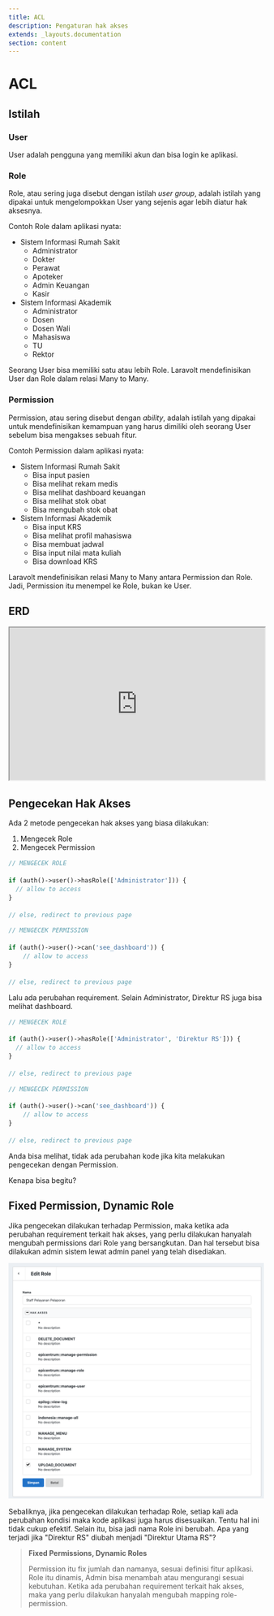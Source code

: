 ```yaml
---
title: ACL
description: Pengaturan hak akses
extends: _layouts.documentation
section: content
---
```


# ACL

## Istilah

### User

User adalah pengguna yang memiliki akun dan bisa login ke aplikasi.

### Role

Role, atau sering juga disebut dengan istilah *user group*, adalah istilah yang dipakai untuk mengelompokkan User yang sejenis agar lebih diatur hak aksesnya.

Contoh Role dalam aplikasi nyata:

- Sistem Informasi Rumah Sakit
    - Administrator
    - Dokter
    - Perawat
    - Apoteker
    - Admin Keuangan
    - Kasir
- Sistem Informasi Akademik
    - Administrator
    - Dosen
    - Dosen Wali
    - Mahasiswa
    - TU
    - Rektor

Seorang User bisa memiliki satu atau lebih Role. Laravolt mendefinisikan User dan Role dalam relasi Many to Many. 

### Permission

Permission, atau sering disebut dengan *ability*, adalah istilah yang dipakai untuk mendefinisikan kemampuan yang harus dimiliki oleh seorang User sebelum bisa mengakses sebuah fitur.

Contoh Permission dalam aplikasi nyata:

- Sistem Informasi Rumah Sakit
    - Bisa input pasien
    - Bisa melihat rekam medis
    - Bisa melihat dashboard keuangan
    - Bisa melihat stok obat
    - Bisa mengubah stok obat
- Sistem Informasi Akademik
    - Bisa input KRS
    - Bisa melihat profil mahasiswa
    - Bisa membuat jadwal
    - Bisa input nilai mata kuliah
    - Bisa download KRS

Laravolt mendefinisikan relasi Many to Many antara Permission dan Role. Jadi, Permission itu menempel ke Role, bukan ke User. 

## ERD

<iframe width="100%" height="300" src='https://dbdiagram.io/embed/5fbb7d653a78976d7b7d0427'> </iframe>

## Pengecekan Hak Akses

Ada 2 metode pengecekan hak akses yang biasa dilakukan:

1. Mengecek Role
2. Mengecek Permission

```php
// MENGECEK ROLE

if (auth()->user()->hasRole(['Administrator'])) {
  // allow to access
}

// else, redirect to previous page
```

```php
// MENGECEK PERMISSION

if (auth()->user()->can('see_dashboard')) {
    // allow to access
}

// else, redirect to previous page
```

Lalu ada perubahan requirement. Selain Administrator, Direktur RS juga bisa melihat dashboard.

```php
// MENGECEK ROLE

if (auth()->user()->hasRole(['Administrator', 'Direktur RS'])) {
  // allow to access
}

// else, redirect to previous page
```

```php
// MENGECEK PERMISSION

if (auth()->user()->can('see_dashboard')) {
    // allow to access
}

// else, redirect to previous page
```

Anda bisa melihat, tidak ada perubahan kode jika kita melakukan pengecekan dengan Permission.

Kenapa bisa begitu?

## Fixed Permission, Dynamic Role

Jika pengecekan dilakukan terhadap Permission, maka ketika ada perubahan requirement terkait hak akses, yang perlu dilakukan hanyalah mengubah permissions dari Role yang bersangkutan. Dan hal tersebut bisa dilakukan admin sistem lewat admin panel yang telah disediakan.

![image-20201123162908033](../assets/uploads/preview-edit-role.png)

Sebaliknya, jika pengecekan dilakukan terhadap Role, setiap kali ada perubahan kondisi maka kode aplikasi juga harus disesuaikan. Tentu hal ini tidak cukup efektif. Selain itu, bisa jadi nama Role ini berubah. Apa yang terjadi jika "Direktur RS" diubah menjadi "Direktur Utama RS"?



> **Fixed Permissions, Dynamic Roles**
>
> Permission itu fix jumlah dan namanya, sesuai definisi fitur aplikasi. Role itu dinamis, Admin bisa menambah atau mengurangi sesuai kebutuhan. Ketika ada perubahan requirement terkait hak akses, maka yang perlu dilakukan hanyalah mengubah mapping role-permission.